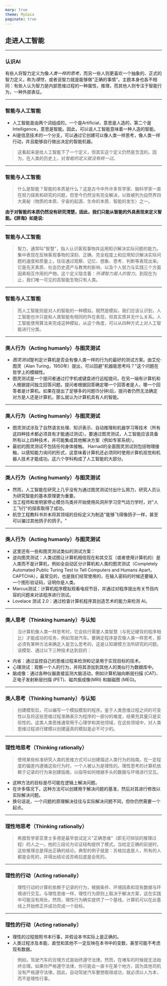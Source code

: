 ```yaml
---
marp: true
theme: MyGaia
paginate: true
---
```


<!-- _class: lead -->
## 走进人工智能

---

### **认识AI**

有些人将智力定义为像*人类一样的思考*，而另一些人则更喜欢一个抽象的、正式的智力定义，称为*理性*，或者说智力就是能够做"正确的事情"。主题本身也各不相同：有些人认为智力是内部思维过程的一种属性，推理，而其他人则专注于智能行为，一种外部表征。

---

### **智能与人工智能**

+ 人工智能是由两个词组成的，一个是Artificial，意思是人造的，第二个是Intelligence，意思是智能。因此，可以说人工智能意味着一种人造的智能。
+ AI是信息技术的一个分支，可以通过它创建可以像人类一样思考，像人类一样行动，并且能够自行做出决定的智能机器。

>这看起来是给人工智能下了一个定义，但其实这个定义仍然是含混的。因为，在人类的历史上，对*智能的定义就没有统一过*。

---

### **智能与人工智能**

>什么是智能？智能的本质是什么？这是古今中外许多哲学家、脑科学家一直在努力探索和研究的问题，但至今仍然没有完全解决，以致被列为自然界四大奥秘（物质的本质、宇宙的起源、生命的本质、智能的发生）之一。

**由于对智能的本质仍然没有研究清楚，因此，我们只能从智能的外具表现来定义智能。《辞海》如是说:**

---

### **智能与人工智能**
>智力，通常叫"智慧"，指人认识客观事物并运用知识解决实际问题的能力。集中表现在反映客观事物的深刻、正确、完全程度上和应用知识解决实际问题的速度和质量上，往往通过观察、记忆、想象、思考、判断等表现出来。它是先天素质、社会历史遗产与教育的影响、以及个人努力与实践三个方面因素相互作用的产物。这个定义隐含着：*所谓智力是人的智力*。到现在为止，我们唯一可见的高智能生物只有人类。

---
### **智能与人工智能**

>而人工智能则是对人的智能的一种模拟。既然是模拟，我们应该认识到，人工智能也许只是和人类智能有相同的外在表现，但其实质并无什么关系。人工智能使用算法来完成这种模拟，从这个角度，可以从四种方式上对人工智能进行分类。

---

### **类人行为（Acting humanly）与图灵测试**

+ *图灵测试*是判定计算机是否会有像人类一样的行为的最好的测试方案。由艾伦·图灵（Alan Turing，1950年）提出，可以回避"机器能思考吗？"这个问题在哲学上的模糊性。
+ 图灵测试是一个提问者通过打字机或键盘进行远程提问，在另一端有计算机和人根据提问独立回答问题。提问者根据回答确定哪一个回答者是人，哪一个回答者是计算机。如果在提出了足够多的问题(5分钟)后，提问者仍然无法确定对方是人还是计算机，那么就认为计算机具有人的智能。

---

### **类人行为（Acting humanly）与图灵测试**

+ 图灵测试涉及了自然语言处理、知识表示、自动推理和机器学习等技术（所有这四种技术都必须具有才能通过测试）。要通过图灵测试，人工智能应该具备所有以上四种技术，并可能集成其他解决方案（例如专家系统）。
+ 最初的图灵测试不包括任何身体接触。 Harnad的全面图灵测试则包括物理接触，以感知能力询问的形式，这意味着计算机还必须同时使用计算机视觉和机器人技术才能成功。这六个学科构成了人工智能的大部分。
  
---

### **类人行为（Acting humanly）与图灵测试**
+ 然而，人工智能在研究上几乎没有为通过图灵测试付出什么努力，研究人员认为研究智能的基本原理更为重要。
+ 当工程师和发明家停止模仿鸟类并开始使用风洞并学习空气动力学时，对"人工飞行"的探索取得了成功。
+ 航空工程教科书并未将其领域的目标定义为制造"能够飞得像鸽子一样，甚至可以骗过其他鸽子的鸽子。"

---

### **类人行为（Acting humanly）与图灵测试**

+ 这里还有一些和图灵测试类似的测试方案：
+ 逆向图灵测试：人类试图让计算机相信现在和其交互（或者使用计算机的）是人类而不是计算机，例如全自动区分计算机和人类的图灵测试（Completely Automated Public Turing Test to Tell Computers and Humans Apart，CAPTCHA），最常见的，也是我们经常使用的，在输入密码的时候还要输入一个图形验证码，证明你是人类。
+ Marcus测试：计算机程序模拟观看电视节目，并通过对程序提出有关节目内容的问题来对该程序进行测试。
+ Lovelace 测试 2.0：通过检查计算机程序其创造艺术的能力来检测 AI。

---

### **类人思考（Thinking humanly）与认知**

> 当计算机像人类一样思考时，它会执行需要人类智慧（与死记硬背的程序相比）才能成功的任务，例如驾驶汽车。要确定程序是否像人类一样思考，那必须有某种方法来确定人是怎么思考的，这是认知建模方法所研究的问题。该模型、通过以下三种技术达到目的：

+ 内省：通过监控自己的思维过程来检测和记录用于实现目标的技术。
+ 心理测试：观察一个人的行为，并将其添加到其他人的类似行为数据库中。
+ 脑成像：通过各种仪器直接监测大脑活动，例如计算机轴向断层扫描 (CAT)、正电子发射断层扫描 (PET)、磁共振成像(MRI) 和脑磁图 (MEG)。

---

### **类人思考（Thinking humanly）与认知**
> 创建模型后，可以编写一个模拟模型的程序。鉴于人类思维过程之间的可变性以及将这些思维过程准确表示为程序的一部分的难度，结果充其量只是实验性的。这类人类思维通常用于心理学和其他领域，在这些领域中，对人类思维过程进行建模以创建逼真的模拟是必不可少的。

---

### **理性地思考（Thinking rationally）**

> 使用某些标准研究人类的思维方式可以创建描述人类行为的指南。在一定程度的偏差内遵循这些行为时，一个人被认为是理性的。理性思考的计算机依赖于记录的行为来创建指南，以指导如何根据手头的数据与环境进行交互。

+ 这种方法的目标是尽可能在逻辑上解决问题。
+ 在许多情况下，这种方法可以创建用于解决问题的基准，然后对其进行修改以实际解决问题。
+ 换句话说，一个问题的原理解决往往与实际解决问题不同，但你仍然需要一个起点。

---

### **理性地思考（Thinking rationally）**
> 希腊哲学家亚里士多德是最早尝试定义"正确思维"（即无可辩驳的推理过程）的人之一。他的三段论为论证结构提供了模式，当给定正确的前提时，这些推理总是得出正确的结论。典型的例子就是：苏格拉底是人，所有的人都是会死的，并得出结论说苏格拉底是会死的。

---

### **理性的行动（Acting rationally）** 

>理性行动的计算机依赖于记录的行为，根据条件、环境因素和现有数据与环境进行交互。与理性思维一样，理性行为原则上取决于解决方案，这在实践中可能没有用处。然而，理性行为确实提供了一个基线，计算机可以在此基线上开始修正并成功完成一个目标。

---

### **理性的行动（Acting rationally）** 
+ 理性的过程按照书本行事，并假设本书实际上是正确的。
+ 人类过程涉及本能、直觉和其他不一定反映在本书中的变数，甚至可能不考虑现有数据。
>例如，驾驶汽车的合理方式是始终遵守法律。然而，在堵车的时候就无法始终合理。如果你严格遵守法律，你可能会一直卡在某个地方，因为其他司机没有严格遵守法律。因此，自动驾驶汽车要想取得成功，就必须以人为本，而不是理性行事。

